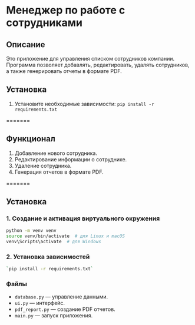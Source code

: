 # Менеджер по работе с сотрудниками

## Описание
Это приложение для управления списком сотрудников компании. Программа позволяет добавлять, редактировать, удалять сотрудников, а также генерировать отчеты в формате PDF.


## Установка
1. Установите необходимые зависимости:
`pip install -r requirements.txt`


=======
## Функционал

1. Добавление нового сотрудника.
2. Редактирование информации о сотруднике.
3. Удаление сотрудника.
4. Генерация отчетов в формате PDF.

=======
## Установка

### 1. Создание и активация виртуального окружения
```bash
python -m venv venv
source venv/bin/activate  # для Linux и macOS
venv\Scripts\activate  # для Windows
```

### 2. Установка зависимостей
```bash
`pip install -r requirements.txt`
```

### Файлы

- `database.py` — управление данными.
- `ui.py` — интерфейс.
- `pdf_report.py` — создание PDF отчетов.
- `main.py` — запуск приложения.


